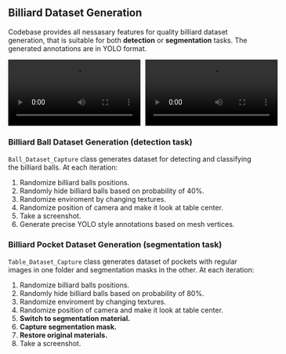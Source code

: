 ## Billiard Dataset Generation

Codebase provides all nessasary features for quality billiard dataset generation, that is suitable for both **detection** or **segmentation** tasks. The generated annotations are in YOLO format.

<div style="display: flex; gap: 10px;">
  <video controls width="270">
    <source src="https://github.com/MartinLauff/Billiard-Dataset-Generation/assets/2102da6d-0546-42bc-bb2d-622053ca4628" type="video/mp4">
    Your browser does not support the video tag.
  </video>
  <video controls width="270">
    <source src="https://github.com/MartinLauff/Billiard-Dataset-Generation/assets/30542e4c-f80f-42df-8ee1-b1a279540b26" type="video/mp4">
    Your browser does not support the video tag.
  </video>
</div>


### Billiard Ball Dataset Generation (detection task)

`Ball_Dataset_Capture` class generates dataset for detecting and classifying the billiard balls.
At each iteration:

1. Randomize billiard balls positions.
2. Randomly hide billiard balls based on probability of 40%.
3. Randomize enviroment by changing textures.
4. Randomize position of camera and make it look at table center.
5. Take a screenshot.
6. Generate precise YOLO style annotations based on mesh vertices.

### Billiard Pocket Dataset Generation (segmentation task)

`Table_Dataset_Capture` class generates dataset of pockets with regular images in one folder and segmentation masks in the other.
At each iteration:

1. Randomize billiard balls positions.
2. Randomly hide billiard balls based on probability of 80%.
3. Randomize enviroment by changing textures.
4. Randomize position of camera and make it look at table center.
5. **Switch to segmentation material.**
6. **Capture segmentation mask.**
7. **Restore original materials.**
8. Take a screenshot.
